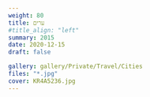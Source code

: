 ```yaml
---
weight: 80
title: ערים
#title_align: "left"
summary: 2015
date: 2020-12-15
draft: false

gallery: gallery/Private/Travel/Cities
files: "*.jpg"
cover: KR4A5236.jpg
---
```


